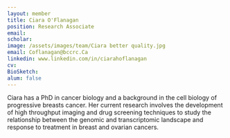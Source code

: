 ```yaml
---
layout: member
title: Ciara O'Flanagan
position: Research Associate
email: 
scholar: 
image: /assets/images/team/Ciara better quality.jpg
email: Coflanagan@bccrc.Ca 
linkedin: www.linkedin.com/in/ciarahoflanagan
cv: 
BioSketch: 
alum: false
---
```


Ciara has a PhD in cancer biology and a background in the cell biology of progressive breasts cancer. Her current research involves the development of high throughput imaging and drug screening techniques to study the relationship between the genomic and transcriptomic landscape and response to treatment in breast and ovarian cancers.
